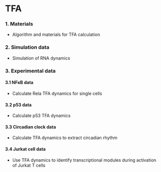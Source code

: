 # TFA
### 1. Materials
+ Algorithm and materials for TFA calculation
### 2. Simulation data
+ Simulation of RNA dynamics
### 3. Experimental data
#### 3.1 NFκB data
+ Calculate Rela TFA dynamics for single cells
#### 3.2 p53 data
+ Calculate p53 TFA dynamics
#### 3.3 Circadian clock data
+ Calculate TFA dynamics to extract circadian rhythm
#### 3.4 Jurkat cell data
+ Use TFA dynamics to identify transcriptional modules during activation of Jurkat T cells
